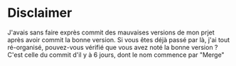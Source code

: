 # Disclaimer

J'avais sans faire exprès commit des mauvaises versions de mon prjet après avoir commit la bonne version.
Si vous êtes déjà passé par là, j'ai tout ré-organisé, pouvez-vous vérifié que vous avez noté la bonne version ? C'est celle du commit d'il y à 6 jours, dont le nom commence par "Merge"

